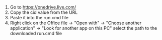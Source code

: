 1. Go to https://onedrive.live.com/
2. Copy the cid value from the URL
3. Paste it into the run.cmd file
4. Right click on the Office file -> "Open with" -> "Choose another application" -> "Look for another app on this PC" select the path to the downloaded run.cmd file
